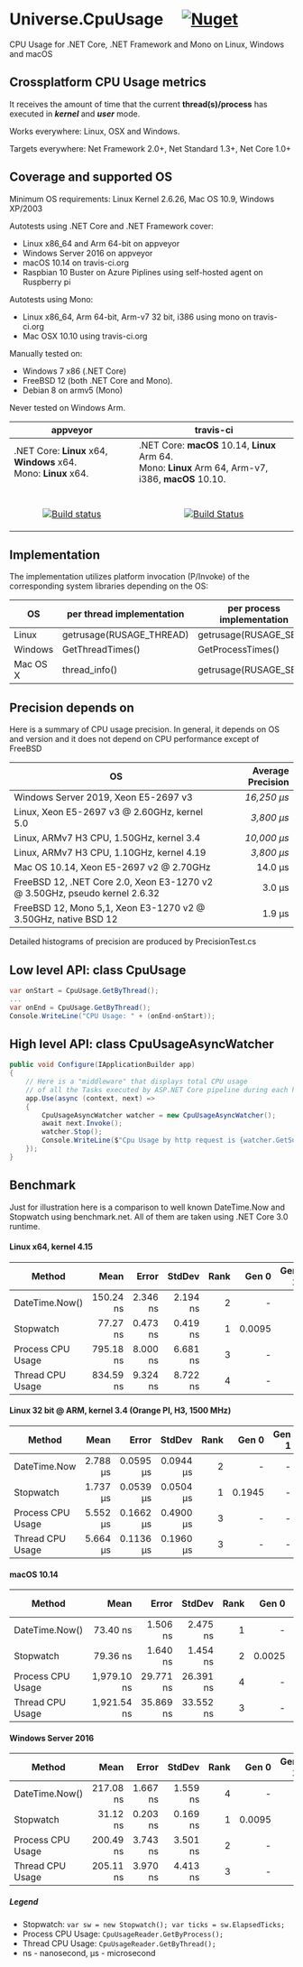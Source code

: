# Universe.CpuUsage &nbsp;&nbsp;&nbsp; [![Nuget](https://img.shields.io/nuget/v/Universe.CpuUsage?label=nuget.org)](https://www.nuget.org/packages/Universe.CpuUsage/)
CPU Usage for .NET Core, .NET Framework and Mono on Linux, Windows and macOS

## Crossplatform CPU Usage metrics
It receives the amount of time that the current **thread(s)/process** has executed in _**kernel**_ and _**user**_ mode.

Works everywhere: Linux, OSX and Windows.

Targets everywhere: Net Framework 2.0+, Net Standard 1.3+, Net Core 1.0+

## Coverage and supported OS
Minimum OS requirements: Linux Kernel 2.6.26, Mac OS 10.9, Windows XP/2003

Autotests using .NET Core and .NET Framework cover:
- Linux x86_64 and Arm 64-bit on appveyor
- Windows Server 2016 on appveyor
- macOS 10.14 on travis-ci.org
- Raspbian 10 Buster on Azure Piplines using self-hosted agent on Ruspberry pi

Autotests using Mono:
- Linux x86_64, Arm 64-bit, Arm-v7 32 bit, i386 using mono on travis-ci.org
- Mac OSX 10.10 using travis-ci.org

Manually tested on:
- Windows 7 x86 (.NET Core)
- FreeBSD 12 (both .NET Core and Mono).
- Debian 8 on armv5 (Mono)

Never tested on Windows Arm. 

| appveyor                   | travis-ci                                                                                 |
|----------------------------|-------------------------------------------------------------------------------------------|
| .NET Core: **Linux** x64, **Windows** x64. <br>Mono: **Linux** x64. | .NET Core: **macOS** 10.14, **Linux** Arm 64. <br>Mono: **Linux** Arm 64, Arm-v7, i386, **macOS** 10.10. |
| <br><p align="center">[![Build status](https://ci.appveyor.com/api/projects/status/udq3dip23mqxlkjf?svg=true)](https://ci.appveyor.com/project/devizer/universe-cpuusage)</p> | <br><p align="center">[![Build Status](https://travis-ci.org/devizer/Universe.CpuUsage.svg?branch=master)](https://travis-ci.org/devizer/Universe.CpuUsage)</p> |
 
## Implementation
The implementation utilizes platform invocation (P/Invoke) of the corresponding system libraries depending on the OS:

| OS       | per thread implementation  | per process implementation   | library         |
|----------|--------------------------|------------------------|-----------------|
| Linux    | getrusage(RUSAGE_THREAD) | getrusage(RUSAGE_SELF) | libc.so         |
| Windows  | GetThreadTimes()         | GetProcessTimes()      | kernel32.dll    |
| Mac OS X | thread_info()            | getrusage(RUSAGE_SELF) | libSystem.dylib |

## Precision depends on
Here is a summary of CPU usage precision. In general, it depends on OS and version and it does not depend on CPU performance except of FreeBSD

| OS                                           | Average Precision |
|----------------------------------------------|------------------:|
| Windows Server 2019, Xeon E5-2697 v3                                       |       _16,250 μs_ |
| Linux, Xeon E5-2697 v3 @ 2.60GHz, kernel 5.0                               |        _3,800 μs_ |
| Linux, ARMv7 H3 CPU, 1.50GHz, kernel 3.4                                   |       _10,000 μs_ |
| Linux, ARMv7 H3 CPU, 1.10GHz, kernel 4.19                                  |        _3,800 μs_ |
| Mac OS 10.14, Xeon E5-2697 v2 @ 2.70GHz                                    |           14.0 μs |
| FreeBSD 12, .NET Core 2.0, Xeon E3-1270 v2 @ 3.50GHz, pseudo kernel 2.6.32 |            3.0 μs |
| FreeBSD 12, Mono 5,1, Xeon E3-1270 v2 @ 3.50GHz, native BSD 12             |            1.9 μs |

Detailed histograms of precision are produced by PrecisionTest.cs

## Low level API: class CpuUsage
```csharp
var onStart = CpuUsage.GetByThread();
... 
var onEnd = CpuUsage.GetByThread();
Console.WriteLine("CPU Usage: " + (onEnd-onStart));
```

## High level API: class CpuUsageAsyncWatcher
```csharp
public void Configure(IApplicationBuilder app)
{
    // Here is a "middleware" that displays total CPU usage
    // of all the Tasks executed by ASP.NET Core pipeline during each http request
    app.Use(async (context, next) =>
    {
        CpuUsageAsyncWatcher watcher = new CpuUsageAsyncWatcher();
        await next.Invoke();
        watcher.Stop();
        Console.WriteLine($"Cpu Usage by http request is {watcher.GetSummaryCpuUsage()}");
    });
}
```

## Benchmark 
Just for illustration here is a comparison to well known DateTime.Now and Stopwatch using benchmark.net. All of them are taken using .NET Core 3.0 runtime.

#### Linux x64, kernel 4.15
|      Method |      Mean |    Error |   StdDev | Rank |  Gen 0 | Gen 1 | Gen 2 | Allocated |
|------------ |----------:|---------:|---------:|-----:|-------:|------:|------:|----------:|
| DateTime.Now() | 150.24 ns | 2.346 ns | 2.194 ns |    2 |      - |     - |     - |         - |
|   Stopwatch |  77.27 ns | 0.473 ns | 0.419 ns |    1 | 0.0095 |     - |     - |      40 B |
| Process CPU Usage | 795.18 ns | 8.000 ns | 6.681 ns |    3 |      - |     - |     - |         - |
| Thread CPU Usage| 834.59 ns | 9.324 ns | 8.722 ns |    4 |      - |     - |     - |         - |

#### Linux 32 bit @ ARM, kernel 3.4 (Orange PI, H3, 1500 MHz)
|      Method |     Mean |     Error |    StdDev | Rank |  Gen 0 | Gen 1 | Gen 2 | Allocated |
|------------ |---------:|----------:|----------:|-----:|-------:|------:|------:|----------:|
| DateTime.Now | 2.788  μs | 0.0595  μs | 0.0944  μs |    2 |      - |     - |     - |         - |
|   Stopwatch | 1.737  μs | 0.0539  μs | 0.0504  μs |    1 | 0.1945 |     - |     - |      32 B |
| Process CPU Usage | 5.552  μs | 0.1662  μs | 0.4900  μs |    3 |      - |     - |     - |         - |
|    Thread CPU Usage | 5.664  μs | 0.1136  μs | 0.1960  μs |    3 |      - |     - |     - |         - |

#### macOS 10.14
|      Method |        Mean |     Error |    StdDev | Rank |  Gen 0 | Gen 1 | Gen 2 | Allocated |
|------------ |------------:|----------:|----------:|-----:|-------:|------:|------:|----------:|
| DateTime.Now() |    73.40 ns |  1.506 ns |  2.475 ns |    1 |      - |     - |     - |         - |
|   Stopwatch |    79.36 ns |  1.640 ns |  1.454 ns |    2 | 0.0025 |     - |     - |      40 B |
|   Process CPU Usage | 1,979.10 ns | 29.771 ns | 26.391 ns |    4 |      - |     - |     - |         - |
|    Thread CPU Usage | 1,921.54 ns | 35.869 ns | 33.552 ns |    3 |      - |     - |     - |         - |

#### Windows Server 2016
|      Method |      Mean |    Error |   StdDev | Rank |  Gen 0 | Gen 1 | Gen 2 | Allocated |
|------------ |----------:|---------:|---------:|-----:|-------:|------:|------:|----------:|
| DateTime.Now() | 217.08 ns | 1.667 ns | 1.559 ns |    4 |      - |     - |     - |         - |
|   Stopwatch |  31.12 ns | 0.203 ns | 0.169 ns |    1 | 0.0095 |     - |     - |      40 B |
|   Process CPU Usage | 200.49 ns | 3.743 ns | 3.501 ns |    2 |      - |     - |     - |         - |
|    Thread CPU Usage | 205.11 ns | 3.970 ns | 4.413 ns |    3 |      - |     - |     - |         - |

##### Legend
- Stopwatch: `var sw = new Stopwatch(); var ticks = sw.ElapsedTicks;`
- Process CPU Usage: `CpuUsageReader.GetByProcess();`
- Thread CPU Usage: `CpuUsageReader.GetByThread();`
- ns - nanosecond,  μs - microsecond
